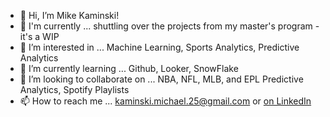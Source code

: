 - 👋 Hi, I’m Mike Kaminski!
- 🚀 I'm currently ... shuttling over the projects from my master's program - it's a WIP
- 👀 I’m interested in ... Machine Learning, Sports Analytics, Predictive Analytics
- 🌱 I’m currently learning ... Github, Looker, SnowFlake
- 💞️ I’m looking to collaborate on ... NBA, NFL, MLB, and EPL Predictive Analytics, Spotify Playlists
- 📫 How to reach me ... kaminski.michael.25@gmail.com or [on LinkedIn](https://www.linkedin.com/in/michaelkaminski/)


<!---
mikekaminski25/mikekaminski25 is a ✨ special ✨ repository because its `README.md` (this file) appears on your GitHub profile.
You can click the Preview link to take a look at your changes.
--->
